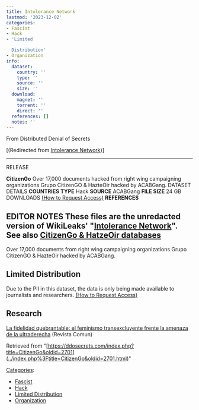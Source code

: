 ```yaml
---
title: Intolerance Network
lastmod: '2023-12-02'
categories:
- Fascist
- Hack
- 'Limited

  Distribution'
- Organization
info:
  dataset:
    country: ''
    type: ''
    source: ''
    size: ''
  download:
    magnet: ''
    torrent: ''
    direct: ''
  references: []
  notes: ''
---
```




From Distributed Denial of Secrets

[(Redirected from [Intolerance
Network](../index.php%3Ftitle=Intolerance_Network&redirect=no.html "Intolerance Network"))]

---
RELEASE

**CitizenGo**
Over 17,000 documents hacked from right wing campaigning organizations Grupo CitizenGO & HazteOir hacked by ACABGang.
DATASET DETAILS
**COUNTRIES**
**TYPE** Hack
**SOURCE** ACABGang
**FILE SIZE** 24 GB
DOWNLOADS [(How to Request Access)](Contact.html#Request_Access "Contact")
**REFERENCES**

**EDITOR NOTES**
These files are the unredacted version of WikiLeaks' "[Intolerance Network](https://wikileaks.org/intolerancenetwork/)". See also [CitizenGo & HatzeOir databases](CitizenGo_&_HatzeOir_databases.html "CitizenGo & HatzeOir databases")
---

Over 17,000 documents from right wing campaigning organizations Grupo
CitizenGO & HazteOir hacked by ACABGang.

## Limited Distribution

Due to the PII in this dataset, the data is only being made available to
journalists and researchers. [(How to Request
Access)](Contact.html#Request_Access "Contact")

## Research

[La fidelidad quebrantable: el feminismo transexcluyente frente la
amenaza de la
ultraderecha](https://revistacomun.com/blog/la-fidelidad-quebrantable-el-feminismo-transexcluyente-frente-la-amenaza-de-la-ultraderecha/) (Revista Comun)

Retrieved from
"[https://ddosecrets.com/index.php?title=CitizenGo&oldid=2701](../index.php%3Ftitle=CitizenGo&oldid=2701.html)"

[Categories](./Special:Categories.html "Special:Categories"):

- [Fascist](./Category:Fascist.html "Category:Fascist")
- [Hack](./Category:Hack.html "Category:Hack")
- [Limited
Distribution](./Category:Limited_Distribution.html "Category:Limited Distribution")
- [Organization](./Category:Organization.html "Category:Organization")
